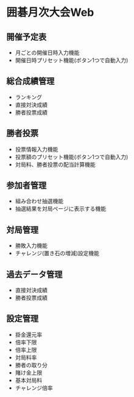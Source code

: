 # 囲碁月次大会Web

## **開催予定表**

- 月ごとの開催日時入力機能
- 開催日時プリセット機能(ボタン1つで自動入力)

## **総合成績管理**

- ランキング
- 直接対決成績
- 勝者投票成績

## **勝者投票**

- 投票情報入力機能
- 投票額のプリセット機能(ボタン1つで自動入力)
- 対局料、勝者投票の配当計算機能

## **参加者管理**

- 組み合わせ抽選機能
- 抽選結果を対局ページに表示する機能

## **対局管理**

- 勝敗入力機能
- チャレンジ(置き石の増減)設定機能

## **過去データ管理**

- 直接対決成績
- 勝者投票成績

## **設定管理**

- 掛金還元率
- 倍率下限
- 倍率上限
- 対局料率
- 勝者の取り分
- 賭け金上限
- 基本対局料
- チャレンジ倍率
